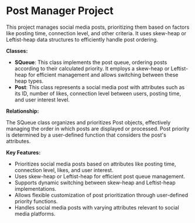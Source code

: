 # Post Manager Project

This project manages social media posts, prioritizing them based on factors like posting time, connection level, and other criteria. It uses skew-heap or Leftist-heap data structures to efficiently handle post ordering.

**Classes:**

* **SQueue**: This class implements the post queue, ordering posts according to their calculated priority. It employs a skew-heap or Leftist-heap for efficient management and allows switching between these heap types.
* **Post**: This class represents a social media post with attributes such as its ID, number of likes, connection level between users, posting time, and user interest level.

**Relationship:**

The SQueue class organizes and prioritizes Post objects, effectively managing the order in which posts are displayed or processed. Post priority is determined by a user-defined function that considers the post's attributes.

**Key Features:**

* Prioritizes social media posts based on attributes like posting time, connection level, likes, and user interest.
* Uses skew-heap or Leftist-heap for efficient post queue management.
* Supports dynamic switching between skew-heap and Leftist-heap implementations.
* Allows flexible customization of post prioritization through user-defined priority functions.
* Handles social media posts with varying attributes relevant to social media platforms.


